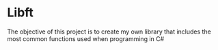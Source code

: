 # Libft
The objective of this project is to create my own library that includes the most common functions used when programming in C#
